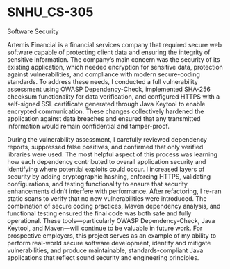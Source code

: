 # SNHU_CS-305
Software Security

Artemis Financial is a financial services company that required secure web software capable of protecting client data and ensuring the integrity of sensitive information. The company’s main concern was the security of its existing application, which needed encryption for sensitive data, protection against vulnerabilities, and compliance with modern secure-coding standards. To address these needs, I conducted a full vulnerability assessment using OWASP Dependency-Check, implemented SHA-256 checksum functionality for data verification, and configured HTTPS with a self-signed SSL certificate generated through Java Keytool to enable encrypted communication. These changes collectively hardened the application against data breaches and ensured that any transmitted information would remain confidential and tamper-proof. 

During the vulnerability assessment, I carefully reviewed dependency reports, suppressed false positives, and confirmed that only verified libraries were used. The most helpful aspect of this process was learning how each dependency contributed to overall application security and identifying where potential exploits could occur. I increased layers of security by adding cryptographic hashing, enforcing HTTPS, validating configurations, and testing functionality to ensure that security enhancements didn’t interfere with performance. After refactoring, I re-ran static scans to verify that no new vulnerabilities were introduced. The combination of secure coding practices, Maven dependency analysis, and functional testing ensured the final code was both safe and fully operational. These tools—particularly OWASP Dependency-Check, Java Keytool, and Maven—will continue to be valuable in future work. For prospective employers, this project serves as an example of my ability to perform real-world secure software development, identify and mitigate vulnerabilities, and produce maintainable, standards-compliant Java applications that reflect sound security and engineering principles. 
